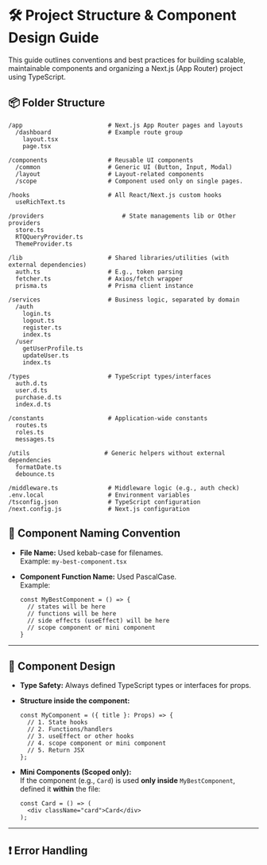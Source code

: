 
# 🛠️ Project Structure & Component Design Guide

This guide outlines conventions and best practices for building scalable, maintainable components and organizing a Next.js (App Router) project using TypeScript.


## 📦 Folder Structure

```
/app                        # Next.js App Router pages and layouts
  /dashboard                # Example route group
    layout.tsx
    page.tsx

/components                 # Reusable UI components
  /common                   # Generic UI (Button, Input, Modal)
  /layout                   # Layout-related components
  /scope                    # Component used only on single pages.

/hooks                      # All React/Next.js custom hooks
  useRichText.ts

/providers                      # State managements lib or Other providers
  store.ts
  RTQQueryProvider.ts
  ThemeProvider.ts

/lib                        # Shared libraries/utilities (with external dependencies)
  auth.ts                   # E.g., token parsing
  fetcher.ts                # Axios/fetch wrapper
  prisma.ts                 # Prisma client instance

/services                   # Business logic, separated by domain
  /auth
    login.ts
    logout.ts
    register.ts
    index.ts
  /user
    getUserProfile.ts
    updateUser.ts
    index.ts

/types                      # TypeScript types/interfaces
  auth.d.ts
  user.d.ts
  purchase.d.ts
  index.d.ts

/constants                  # Application-wide constants
  routes.ts
  roles.ts
  messages.ts

/utils                     # Generic helpers without external dependencies
  formatDate.ts
  debounce.ts

/middleware.ts              # Middleware logic (e.g., auth check)
.env.local                  # Environment variables
/tsconfig.json              # TypeScript configuration
/next.config.js             # Next.js configuration

```



## 🧩 Component Naming Convention

-   **File Name:** Used kebab-case for filenames.  
    Example: `my-best-component.tsx`
    
-   **Component Function Name:** Used PascalCase.  
    Example:
    
    ```tsx
    const MyBestComponent = () => {
      // states will be here
      // functions will be here
      // side effects (useEffect) will be here
      // scope component or mini component
    }
    
    ```
    

----------

## 🧱 Component Design

-   **Type Safety:** Always defined TypeScript types or interfaces for props.
    
-   **Structure inside the component:**
    
    ```tsx
    const MyComponent = ({ title }: Props) => {
      // 1. State hooks
      // 2. Functions/handlers
      // 3. useEffect or other hooks
      // 4. scope component or mini component
      // 5. Return JSX
    };
    
    ```
    
-   **Mini Components (Scoped only):**  
    If the component (e.g., `Card`) is used **only inside** `MyBestComponent`, defined it **within** the file:
    
    ```tsx
    const Card = () => (
      <div className="card">Card</div>
    );
    
    ```
----------

## ❗ Error Handling



